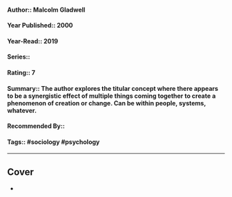 #### Author:: Malcolm Gladwell
#### Year Published:: 2000
#### Year-Read:: 2019
#### Series::
#### Rating:: 7
#### Summary:: The author explores the titular concept where there appears to be a synergistic effect of multiple things coming together to create a phenomenon of creation or change. Can be within people, systems, whatever.
#### Recommended By::
#### Tags:: #sociology #psychology 

---
## Cover
- ![]()